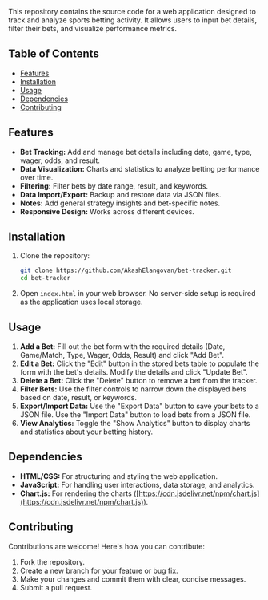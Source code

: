 
</div>

This repository contains the source code for a web application designed to track and analyze sports betting activity. It allows users to input bet details, filter their bets, and visualize performance metrics.

## Table of Contents

- [Features](#features)
- [Installation](#installation)
- [Usage](#usage)
- [Dependencies](#dependencies)
- [Contributing](#contributing)


## Features

- **Bet Tracking:** Add and manage bet details including date, game, type, wager, odds, and result.
- **Data Visualization:** Charts and statistics to analyze betting performance over time.
- **Filtering:** Filter bets by date range, result, and keywords.
- **Data Import/Export:** Backup and restore data via JSON files.
- **Notes:** Add general strategy insights and bet-specific notes.
- **Responsive Design:** Works across different devices.

## Installation

1.  Clone the repository:
    ```bash
    git clone https://github.com/AkashElangovan/bet-tracker.git
    cd bet-tracker
    ```
2.  Open `index.html` in your web browser. No server-side setup is required as the application uses local storage.

## Usage

1.  **Add a Bet:** Fill out the bet form with the required details (Date, Game/Match, Type, Wager, Odds, Result) and click "Add Bet".
2.  **Edit a Bet:** Click the "Edit" button in the stored bets table to populate the form with the bet's details. Modify the details and click "Update Bet".
3.  **Delete a Bet:** Click the "Delete" button to remove a bet from the tracker.
4.  **Filter Bets:** Use the filter controls to narrow down the displayed bets based on date, result, or keywords.
5.  **Export/Import Data:** Use the "Export Data" button to save your bets to a JSON file. Use the "Import Data" button to load bets from a JSON file.
6.  **View Analytics:** Toggle the "Show Analytics" button to display charts and statistics about your betting history.

## Dependencies

-   **HTML/CSS:** For structuring and styling the web application.
-   **JavaScript:** For handling user interactions, data storage, and analytics.
-   **Chart.js:** For rendering the charts ([https://cdn.jsdelivr.net/npm/chart.js](https://cdn.jsdelivr.net/npm/chart.js)).

## Contributing

Contributions are welcome! Here's how you can contribute:

1.  Fork the repository.
2.  Create a new branch for your feature or bug fix.
3.  Make your changes and commit them with clear, concise messages.
4.  Submit a pull request.



```

